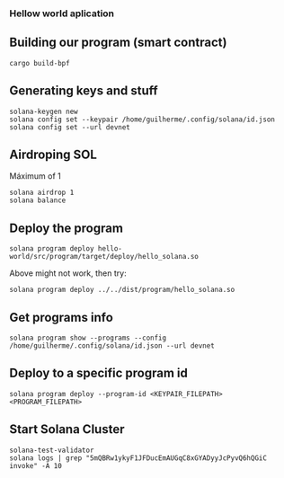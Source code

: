 ### Hellow world aplication

## Building our program (smart contract)

```
cargo build-bpf
```

## Generating keys and stuff

```
solana-keygen new
solana config set --keypair /home/guilherme/.config/solana/id.json
solana config set --url devnet
```

## Airdroping SOL

Máximum of 1

```
solana airdrop 1
solana balance
```

## Deploy the program

```
solana program deploy hello-world/src/program/target/deploy/hello_solana.so
```

Above might not work, then try:

```
solana program deploy ../../dist/program/hello_solana.so
```

## Get programs info

```
solana program show --programs --config /home/guilherme/.config/solana/id.json --url devnet
```

## Deploy to a specific program id

```
solana program deploy --program-id <KEYPAIR_FILEPATH> <PROGRAM_FILEPATH>
```

## Start Solana Cluster

```
solana-test-validator
solana logs | grep "5mQBRw1ykyF1JFDucEmAUGqC8xGYADyyJcPyvQ6hQGiC invoke" -A 10
```
